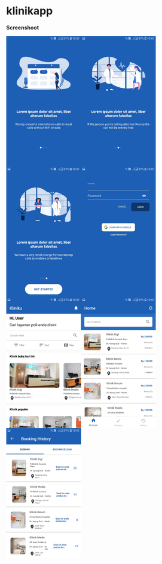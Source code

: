 # klinikapp

<p><b>Screenshoot</b></p>

<img align="left" src="Screenshot/2.jpg" width="200" height="350">
<img align="left" src="Screenshot/3.jpg" width="200" height="350">
<img align="left" src="Screenshot/4.jpg" width="200" height="350">
<img align="left" src="Screenshot/5.jpg" width="200" height="350">
<img align="center" src="Screenshot/6.jpg" width="200" height="350">
<img align="left" src="Screenshot/7.jpg" width="200" height="350">
<img align="center" src="Screenshot/8.jpg" width="200" height="350">

